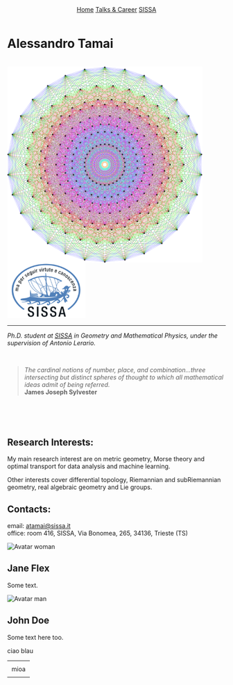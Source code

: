 

<div id="image-table" align="center">
    <table>
        <tr>
        <div class="topnav">
        <a href="https://aleetamai.github.io">Home</a>
        <a href="https://aleetamai.github.io/talks&carrer">Talks & Career</a>
        <a href="https://www.sissa.it">SISSA</a>
        </div>
        </tr>
    </table>
</div>

# Alessandro Tamai

<br>

<img align="left" width="450" src="assets/Lie_groups.png" />

<img src="assets/sissalogo.png" width="180" />

-------

   ​_Ph.D. student at [SISSA](https://math.sissa.it/users/alessandro-tamai) in Geometry and Mathematical Physics, under the supervision of Antonio Lerario._

<br>

>_The cardinal notions of number, place, and combination...three intersecting but distinct spheres of thought to which all mathematical ideas admit of being referred._
><br>
>**James Joseph Sylvester**

<br>
<br>
<br>

## Research Interests:
My main research interest are on metric geometry, Morse theory and optimal transport for data analysis and machine learning.   
                                                                                                                               
Other interests cover differential topology, Riemannian and subRiemannian geometry, real algebraic geometry and Lie groups.
  

## Contacts:

email:  atamai@sissa.it
<br>
office: room 416, SISSA, Via Bonomea, 265, 34136, Trieste (TS)

<div class="split left">
  <div class="centered">
    <img src="img_avatar2.png" alt="Avatar woman">
    <h2>Jane Flex</h2>
    <p>Some text.</p>
  </div>
</div>

<div class="split right">
  <div class="centered">
    <img src="img_avatar.png" alt="Avatar man">
    <h2>John Doe</h2>
    <p>Some text here too.</p>
  </div>
</div>


<div class="row">
  <div class="column"></div>
  <div class="column"></div>
</div>


<body> 
<frameset cols="25%,75%"> 
   <frame src="left_frame.html" />
  ciao
   <frame src="right_frame.html" /> 
  blau
</frameset> 
</body> 

<div id="image-table" align="right">
    <table>
        <tr>
            <td style="padding:10px">
            mioa
            </td>
        </tr>
    </table>
</div>


